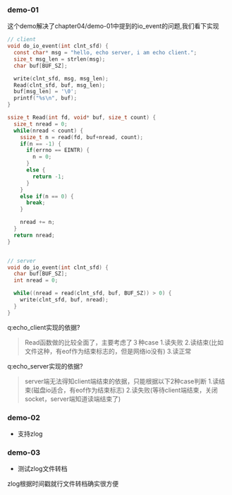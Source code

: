 ### demo-01

这个demo解决了chapter04/demo-01中提到的io_event的问题,我们看下实现

```c
// client
void do_io_event(int clnt_sfd) {
  const char* msg = "hello, echo server, i am echo client.";
  size_t msg_len = strlen(msg);
  char buf[BUF_SZ];

  write(clnt_sfd, msg, msg_len);
  Read(clnt_sfd, buf, msg_len);
  buf[msg_len] = '\0';
  printf("%s\n", buf);
}

ssize_t Read(int fd, void* buf, size_t count) {
  size_t nread = 0;
  while(nread < count) {
    ssize_t n = read(fd, buf+nread, count);
    if(n == -1) {
      if(errno == EINTR) {
        n = 0;
      }
      else {
        return -1;
      }
    }
    else if(n == 0) {
      break;
    }

    nread += n;
  }
  return nread;
}


// server
void do_io_event(int clnt_sfd) {
  char buf[BUF_SZ];
  int nread = 0;

  while((nread = read(clnt_sfd, buf, BUF_SZ)) > 0) {
    write(clnt_sfd, buf, nread);
  }
}
```

q:echo_client实现的依据?
>Read函数做的比较全面了，主要考虑了３种case
1.读失败
2.读结束(比如文件这种，有eof作为结束标志的，但是网络io没有)
3.读正常

q:echo_server实现的依据?
>server端无法得知client端结束的依据，只能根据以下2种case判断
1.读结束(磁盘io适合，有eof作为结束标志)
2.读失败(等待client端结束，关闭socket，server端知道读端结束了)

### demo-02

- 支持zlog

### demo-03

- 测试zlog文件转档

zlog根据时间戳就行文件转档确实很方便
